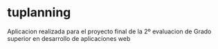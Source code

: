 tuplanning
==========

Aplicacion realizada para el proyecto final de la 2º evaluacion de Grado superior en desarrollo de aplicaciones web



